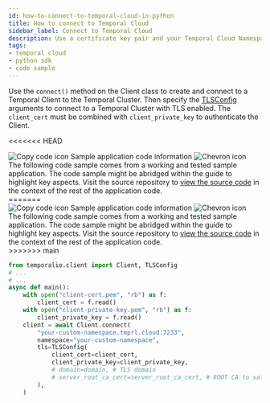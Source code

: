 ```yaml
---
id: how-to-connect-to-temporal-cloud-in-python
title: How to connect to Temporal Cloud
sidebar_label: Connect to Temporal Cloud
description: Use a certificate key pair and your Temporal Cloud Namespace to connect to Temporal Cloud.
tags:
- temporal cloud
- python sdk
- code sample
---
```


<!-- DO NOT EDIT THIS FILE DIRECTLY.
THIS FILE IS GENERATED from https://github.com/temporalio/documentation-samples-python/blob/main/your_app/connect_cloud_dacx.py. -->

Use the `connect()` method on the Client class to create and connect to a Temporal Client to the Temporal Cluster.
Then specify the [TLSConfig](https://python.temporal.io/temporalio.service.TLSConfig.html) arguments to connect to a Temporal Cluster with TLS enabled.
The `client_cert` must be combined with `client_private_key` to authenticate the Client.

<<<<<<< HEAD

<div class="copycode-notice-container"><div class="copycode-notice"><img data-style="copycode-icon" src="/icons/copycode.png" alt="Copy code icon" /> Sample application code information <img id="i-04938993-7b2c-42a2-9143-e9da1166e42b" data-event="clickable-copycode-info" data-style="chevron-icon" src="/icons/chevron.png" alt="Chevron icon" /></div><div id="copycode-info-04938993-7b2c-42a2-9143-e9da1166e42b" class="copycode-info">The following code sample comes from a working and tested sample application. The code sample might be abridged within the guide to highlight key aspects. Visit the source repository to <a href="https://github.com/temporalio/documentation-samples-python/blob/main/your_app/connect_cloud_dacx.py">view the source code</a> in the context of the rest of the application code.</div></div>
=======
<div class="copycode-notice-container"><div class="copycode-notice"><img data-style="copycode-icon" src="/icons/copycode.png" alt="Copy code icon" /> Sample application code information <img id="i-5a51060d-86fc-48e7-98b1-809a6577d6de" data-event="clickable-copycode-info" data-style="chevron-icon" src="/icons/chevron.png" alt="Chevron icon" /></div><div id="copycode-info-5a51060d-86fc-48e7-98b1-809a6577d6de" class="copycode-info">The following code sample comes from a working and tested sample application. The code sample might be abridged within the guide to highlight key aspects. Visit the source repository to <a href="https://github.com/temporalio/documentation-samples-python/blob/main/your_app/connect_cloud_dacx.py">view the source code</a> in the context of the rest of the application code.</div></div>
>>>>>>> main

```python
from temporalio.client import Client, TLSConfig
# ...
# ...
async def main():
    with open("client-cert.pem", "rb") as f:
        client_cert = f.read()
    with open("client-private-key.pem", "rb") as f:
        client_private_key = f.read()
    client = await Client.connect(
        "your-custom-namespace.tmprl.cloud:7233",
        namespace="your-custom-namespace",
        tls=TLSConfig(
            client_cert=client_cert,
            client_private_key=client_private_key,
            # domain=domain, # TLS domain
            # server_root_ca_cert=server_root_ca_cert, # ROOT CA to validate the server cert
        ),
    )
```
